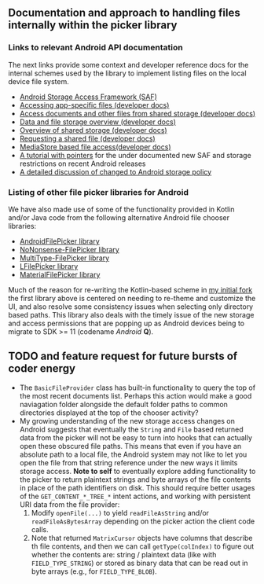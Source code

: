 ## Documentation and approach to handling files internally within the picker library

### Links to relevant Android API documentation

The next links provide some context and developer reference docs for the internal schemes used by the 
library to implement listing files on the local device file system. 
* [Android Storage Access Framework (SAF)](https://developer.android.com/guide/topics/providers/document-provider)
* [Accessing app-specific files (developer docs)](https://developer.android.com/training/data-storage/app-specific)
* [Access documents and other files from shared storage (developer docs)](https://developer.android.com/training/data-storage/shared/documents-files)
* [Data and file storage overview (developer docs)](https://developer.android.com/training/data-storage)
* [Overview of shared storage (developer docs)](https://developer.android.com/training/data-storage/shared)
* [Requesting a shared file (developer docs)](https://developer.android.com/training/secure-file-sharing/request-file.html)
* [MediaStore based file access(developer docs)](https://developer.android.com/reference/android/provider/MediaStore)
* [A tutorial with pointers](https://medium.com/androiddevelopers/building-a-documentsprovider-f7f2fb38e86a) 
   for the under documented new SAF and storage restrictions on recent Android releases
* [A detailed discussion of changed to Android storage policy](http://thewindowsupdate.com/2020/06/03/scoped-storage-in-android-10-android-11/)

### Listing of other file picker libraries for Android

We have also made use of some of the functionality provided in Kotlin and/or Java code from the 
following alternative Android file chooser libraries:
* [AndroidFilePicker library](https://github.com/rosuH/AndroidFilePicker)
* [NoNonsense-FilePicker library](https://github.com/spacecowboy/NoNonsense-FilePicker)
* [MultiType-FilePicker library](https://github.com/fishwjy/MultiType-FilePicker/blob/master/filepicker/src/main/java/com/vincent/filepicker/filter/callback/FileLoaderCallbacks.java)
* [LFilePicker library](https://github.com/leonHua/LFilePicker)
* [MaterialFilePicker library](https://github.com/nbsp-team/MaterialFilePicker)

Much of the reason for re-writing the Kotlin-based scheme in 
[my initial fork](https://github.com/maxieds/AndroidFilePicker) 
the first library above is 
centered on needing to re-theme and customize the UI, and also resolve some consistency issues 
when selecting only directory based paths. This library also deals with the timely issue of the 
new storage and access permissions that are popping up as Android devices being to migrate to 
SDK >= 11 (codename *Android* **Q**).

## TODO and feature request for future bursts of coder energy

* The ``BasicFileProvider`` class has built-in functionality to query the top of the most recent 
  documents list. Perhaps this action would make a good naviagation folder alongside the 
  default folder paths to common directories displayed at the top of the chooser activity?
* My growing understanding of the new storage access changes on Android suggests that eventually 
  the ``String`` and ``File`` based returned data from the picker will not be easy to 
  turn into hooks that can actually open these obscured file paths. This means that even if you 
  have an absolute path to a local file, the Android system may not like to let you open the 
  file from that string reference under the new ways it limits storage access. 
  **Note to self** to eventually explore adding functionality to the picker to return 
  plaintext strings and byte arrays of the file contents in place of the path identifiers on disk. 
  This should require better usages of the ``GET_CONTENT_*_TREE_*`` intent actions, and 
  working with persistent URI data from the file provider:
  1. Modify ``openFile(...)`` to yield ``readFileAsString`` and/or ``readFileAsBytesArray`` 
     depending on the picker action the client code calls. 
  2. Note that returned ``MatrixCursor`` objects have columns that describe th file contents, and then 
     we can call ``getType(colIndex)`` to figure out whether the contents are: 
     string / plaintext data (like with ``FIELD_TYPE_STRING``) or stored as 
     binary data that can be read out in byte arrays (e.g., for `FIELD_TYPE_BLOB`).